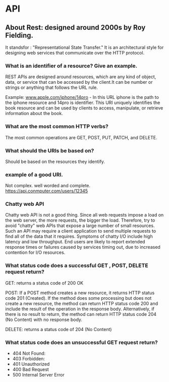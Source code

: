 # API
## About Rest: designed around 2000s by Roy Fielding. 
It standsfor : "Representational State Transfer." It is an architectural style for designing web services that communicate over the HTTP protocol. 
### What is an identifier of a resource? Give an example.
REST APIs are designed around resources, which are any kind of object, data, or service that can be accessed by the client.It can be number or strings or anything that follows the URL rule. 

Example: www.apple.com/iphone/14pro - In this URL iphone is the path to the iphone resource and 14pro is identifier.  This URI uniquely identifies the book resource and can be used by clients to access, manipulate, or retrieve information about the book.
### What are the most common HTTP verbs?
The most common operations are GET, POST, PUT, PATCH, and DELETE.
### What should the URIs be based on?
Should be based on the resources they identify.
### example of a good URI.
Not complex. well worded and complete.
https://api.conmputer.com/users/12345
### Chatty web API

Chatty web API is not a good thing. Since all web requests impose a load on the web server, the more requests, the bigger the load. Therefore, try to avoid "chatty" web APIs that expose a large number of small resources. Such an API may require a client application to send multiple requests to find all of the data that it requires. Symptoms of chatty I/O include high latency and low throughput. End users are likely to report extended response times or failures caused by services timing out, due to increased contention for I/O resources.

### What status code does a successful GET , POST, DELETE request return?
GET: returns a status code of 200 OK

POST: If a POST method creates a new resource, it returns HTTP status code 201 (Created). If the method does some processing but does not create a new resource, the method can return HTTP status code 200 and include the result of the operation in the response body. Alternatively, if there is no result to return, the method can return HTTP status code 204 (No Content) with no response body.

DELETE: returns a status code of 204 (No Content)

### What status code does an unsuccessful GET request return?
- 404 Not Found:
- 403 Forbidden: 
- 401 Unauthorized
- 400 Bad Request
- 500 Internal Server Error
